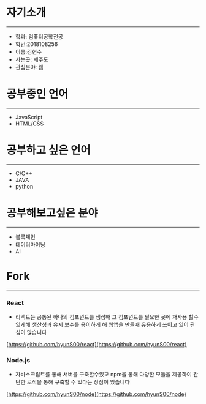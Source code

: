 # 자기소개

---

- 학과: 컴퓨터공학전공
- 학번:2018108256
- 이름:김현수
- 사는곳: 제주도
- 관심분야: 웹

# 공부중인 언어

---

- JavaScript
- HTML/CSS

# 공부하고 싶은 언어

---

- C/C++
- JAVA
- python

# 공부해보고싶은 분야

---

- 블록체인
- 데이터마이닝
- AI

# Fork

---

### React

- 리액트는 공통된 하나의 컴포넌트를 생성해 그 컴포넌트를 필요한 곳에 재사용 할수있게해 생산성과 유지 보수를 용이하게 해 웹앱을 만들때 유용하게 쓰이고 있어 관심이 많습니다

[https://github.com/hyunS00/react](https://github.com/hyunS00/react)

### Node.js

- 자바스크립트를 통해 서버를 구축할수있고 npm을 통해 다양한 모듈을 제공하여  간단한 로직을 통해 구축할 수 있다는 장점이 있습니다

[https://github.com/hyunS00/node](https://github.com/hyunS00/node)
